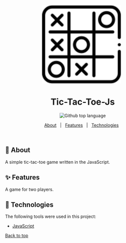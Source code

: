 <div align="center" id="top"> 
  <img src="./pablic/favicon.svg" alt="Tic Tac Toe Js" />
  &#xa0;
</div>

<h1 align="center">Tic-Tac-Toe-Js</h1>

<p align="center">
  <img alt="Github top language" src="https://img.shields.io/github/languages/top/Maryna-Korbet/tic-tac-toe-js?color=56BEB8">

</p>

<p align="center">
  <a href="#dart-about">About</a> &#xa0; | &#xa0; 
  <a href="#sparkles-features">Features</a> &#xa0; | &#xa0;
  <a href="#rocket-technologies">Technologies</a> &#xa0;
 </p>

<br>

## :dart: About

A simple tic-tac-toe game written in the JavaScript.

## :sparkles: Features

A game for two players.

## :rocket: Technologies

The following tools were used in this project:

- [JavaScript](https://www.w3schools.com/js/)

<a href="#top">Back to top</a>
